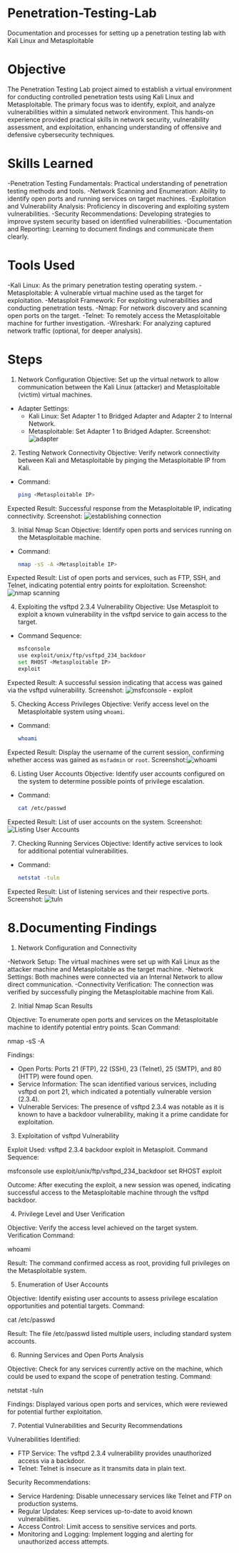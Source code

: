 # Penetration-Testing-Lab
Documentation and processes for setting up a penetration testing lab with Kali Linux and Metasploitable

# Objective

The Penetration Testing Lab project aimed to establish a virtual environment for conducting controlled penetration tests using Kali Linux and Metasploitable. 
The primary focus was to identify, exploit, and analyze vulnerabilities within a simulated network environment. 
This hands-on experience provided practical skills in network security, vulnerability assessment, and exploitation, enhancing understanding of offensive and defensive cybersecurity techniques.

# Skills Learned

-Penetration Testing Fundamentals: Practical understanding of penetration testing methods and tools.
-Network Scanning and Enumeration: Ability to identify open ports and running services on target machines.
-Exploitation and Vulnerability Analysis: Proficiency in discovering and exploiting system vulnerabilities.
-Security Recommendations: Developing strategies to improve system security based on identified vulnerabilities.
-Documentation and Reporting: Learning to document findings and communicate them clearly.

# Tools Used

-Kali Linux: As the primary penetration testing operating system.
-Metasploitable: A vulnerable virtual machine used as the target for exploitation.
-Metasploit Framework: For exploiting vulnerabilities and conducting penetration tests.
-Nmap: For network discovery and scanning open ports on the target.
-Telnet: To remotely access the Metasploitable machine for further investigation.
-Wireshark: For analyzing captured network traffic (optional, for deeper analysis).

# Steps

1. Network Configuration
Objective: Set up the virtual network to allow communication between the Kali Linux (attacker) and Metasploitable (victim) virtual machines.
- Adapter Settings:
  - Kali Linux: Set Adapter 1 to Bridged Adapter and Adapter 2 to Internal Network.
  - Metasploitable: Set Adapter 1 to Bridged Adapter.
Screenshot:![adapter](https://github.com/user-attachments/assets/380a6380-76c1-4769-a751-b8b31f1f49d2)

2. Testing Network Connectivity
Objective: Verify network connectivity between Kali and Metasploitable by pinging the Metasploitable IP from Kali.
- Command:
  ```bash
  ping <Metasploitable IP>
  ```
Expected Result: Successful response from the Metasploitable IP, indicating connectivity.
Screenshot: ![establishing connection](https://github.com/user-attachments/assets/8572085e-15fa-45a8-9048-b1ee2f73c87a)

3. Initial Nmap Scan
Objective: Identify open ports and services running on the Metasploitable machine.
- Command:
  ```bash
  nmap -sS -A <Metasploitable IP>
  ```
Expected Result: List of open ports and services, such as FTP, SSH, and Telnet, indicating potential entry points for exploitation.
Screenshot: ![nmap scanning](https://github.com/user-attachments/assets/c9d9d922-37b4-4378-92fe-19f98ea8c365)

4. Exploiting the vsftpd 2.3.4 Vulnerability
Objective: Use Metasploit to exploit a known vulnerability in the vsftpd service to gain access to the target.
- Command Sequence:
  ```bash
  msfconsole
  use exploit/unix/ftp/vsftpd_234_backdoor
  set RHOST <Metasploitable IP>
  exploit
  ```
Expected Result: A successful session indicating that access was gained via the vsftpd vulnerability.
Screenshot: ![msfconsole - exploit](https://github.com/user-attachments/assets/5449b9fa-7013-4f97-83d5-56a65e8e56b8)

5. Checking Access Privileges
Objective: Verify access level on the Metasploitable system using `whoami`.
- Command:
  ```bash
  whoami
  ```
Expected Result: Display the username of the current session, confirming whether access was gained as `msfadmin` or `root`.
Screenshot:![whoami](https://github.com/user-attachments/assets/c39a6d06-7d36-45ad-9481-473b75a6e6fc)

6. Listing User Accounts
Objective: Identify user accounts configured on the system to determine possible points of privilege escalation.
- Command:
  ```bash
  cat /etc/passwd
  ```
Expected Result: List of user accounts on the system.
Screenshot:![Listing User Accounts](https://github.com/user-attachments/assets/ccc0e846-36fe-471c-bd08-e52154368da6)


7. Checking Running Services
Objective: Identify active services to look for additional potential vulnerabilities.
- Command:
  ```bash
  netstat -tuln
  ```
Expected Result: List of listening services and their respective ports.
Screenshot: ![tuln](https://github.com/user-attachments/assets/db57033e-7c3f-40a5-a3d0-74caf1629a5a)

# 8.Documenting Findings

1. Network Configuration and Connectivity

-Network Setup: The virtual machines were set up with Kali Linux as the attacker machine and Metasploitable as the target machine.
-Network Settings: Both machines were connected via an Internal Network to allow direct communication.
-Connectivity Verification: The connection was verified by successfully pinging the Metasploitable machine from Kali.

2. Initial Nmap Scan Results

Objective: To enumerate open ports and services on the Metasploitable machine to identify potential entry points.
Scan Command:

nmap -sS -A <Metasploitable IP>

Findings:
- Open Ports: Ports 21 (FTP), 22 (SSH), 23 (Telnet), 25 (SMTP), and 80 (HTTP) were found open.
- Service Information: The scan identified various services, including vsftpd on port 21, which indicated a potentially vulnerable version (2.3.4).
- Vulnerable Services: The presence of vsftpd 2.3.4 was notable as it is known to have a backdoor vulnerability, making it a prime candidate for exploitation.

3. Exploitation of vsftpd Vulnerability

Exploit Used: vsftpd 2.3.4 backdoor exploit in Metasploit.
Command Sequence:

msfconsole
use exploit/unix/ftp/vsftpd_234_backdoor
set RHOST <Metasploitable IP>
exploit

Outcome: After executing the exploit, a new session was opened, indicating successful access to the Metasploitable machine through the vsftpd backdoor.

4. Privilege Level and User Verification

Objective: Verify the access level achieved on the target system.
Verification Command:

whoami

Result: The command confirmed access as root, providing full privileges on the Metasploitable system.

5. Enumeration of User Accounts

Objective: Identify existing user accounts to assess privilege escalation opportunities and potential targets.
Command:

cat /etc/passwd

Result: The file /etc/passwd listed multiple users, including standard system accounts.

6. Running Services and Open Ports Analysis

Objective: Check for any services currently active on the machine, which could be used to expand the scope of penetration testing.
Command:

netstat -tuln

Findings: Displayed various open ports and services, which were reviewed for potential further exploitation.

7. Potential Vulnerabilities and Security Recommendations

Vulnerabilities Identified:
- FTP Service: The vsftpd 2.3.4 vulnerability provides unauthorized access via a backdoor.
- Telnet: Telnet is insecure as it transmits data in plain text.

Security Recommendations:
- Service Hardening: Disable unnecessary services like Telnet and FTP on production systems.
- Regular Updates: Keep services up-to-date to avoid known vulnerabilities.
- Access Control: Limit access to sensitive services and ports.
- Monitoring and Logging: Implement logging and alerting for unauthorized access attempts.
